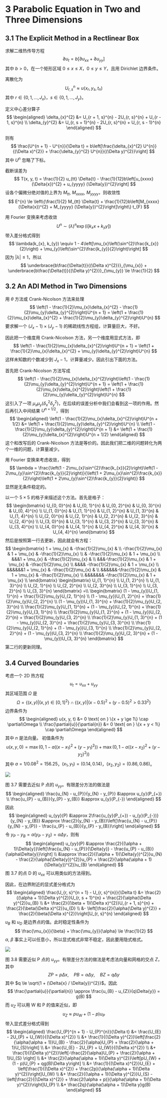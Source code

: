# 3 Parabolic Equation in Two and Three Dimensions

## 3.1 The Explicit Method in a Rectlinear Box

求解二维热传导方程
$$
\partial{u}_{t} = b[\partial{u}_{xx} + \partial{u}_{yy}]
$$
其中 $b > 0$，在一个矩形区域 $0 \leq x \leq X$，$0 \leq y \leq Y$，且用 Dirichlet 边界条件。

离散化为
$$
U_{r,s}^{n} \approx u(x_{r}, y_{s}, t_{n})
$$
其中 $r \in \{0, 1, \ldots, J_{x}\}$，$s \in \{0, 1, \ldots, J_{y}\}$。

定义中心差分算子
$$
\begin{aligned}
\delta_{x}^{2} &= U_{r + 1, s}^{n} - 2U_{r, s}^{n} + U_{r - 1, s}^{n} \\
\delta_{y}^{2} &= U_{r, s + 1}^{n} - 2U_{r, s}^{n} + U_{r, s - 1}^{n}
\end{aligned}
$$

则有
$$
\frac{U^{n + 1} - U^{n}}{\Delta t} = b\left[\frac{\delta_{x}^{2} U^{n}}{(\Delta x)^{2}} + \frac{\delta_{y}^{2} U^{n}}{(\Delta y)^{2}}\right]
$$
其中 $U^{n}$ 忽略了下标。

截断误差为
$$
T(x, y, t) = \frac{1}{2} u_{tt} \Delta{t} - \frac{1}{12}b\left[u_{xxxx} (\Delta{x})^{2} + u_{yyyy} (\Delta{y})^{2}\right]
$$
设各个偏微分绝对值的上界为 $M_{tt}$, $M_{xxxx}$, $M_{yyyy}$，则收敛性
$$
E^{n} \le \left\{\frac{1}{2} M_{tt} \Delta{t} + \frac{1}{12}b\left[M_{xxxx} (\Delta{x})^{2} + M_{yyyy} (\Delta{y})^{2}\right]\right\} t_{F}
$$

用 Fourier 变换来考虑收敛
$$
U^{n} \sim (\lambda)^{n} \exp\left(\mathrm{i}[k_{x}x + k_{y}y]\right)
$$
带入差分格式得到
$$
\lambda(k_{x}, k_{y}) \equiv 1 - 4\left[\mu_{x}\left(\sin^{2}\frac{k_{x}}{2}\right) + \mu_{y}\left(\sin^{2}\frac{k_{y}}{2}\right)\right]
$$
因为 $|\lambda| \le 1$，所以
$$
\underbrace{b\frac{\Delta{t}}{(\Delta x)^{2}}}_{\mu_{x}} + \underbrace{b\frac{\Delta{t}}{(\Delta y)^{2}}}_{\mu_{y}} \le \frac{1}{2}
$$

## 3.2 An ADI Method in Two Dimensions

用 $\theta$ 方法或 Crank-Nicolson 方法来处理
$$
\left(1 - \frac{1}{2}\mu_{x}\delta_{x}^{2} - \frac{1}{2}\mu_{y}\delta_{y}^{2}\right)U^{n + 1} = \left(1 + \frac{1}{2}\mu_{x}\delta_{x}^{2} + \frac{1}{2}\mu_{y}\delta_{y}^{2}\right)U^{n}
$$
要求解一个 $(J_{x} - 1) \times (J_{y} - 1)$ 的稀疏线性方程组，计算量巨大，不好。

因此把一个维度用 Crank-Nicolson 方法，另一个维度用显式方法，即
$$
\left(1 - \frac{1}{2}\mu_{x}\delta_{x}^{2}\right)U^{n + 1} = \left(1 + \frac{1}{2}\mu_{x}\delta_{x}^{2} + \mu_{y}\delta_{y}^{2}\right)U^{n}
$$
这样未知数的个数减少到 $J_{x} - 1$，计算量减少。因此引出下面的方法。

首先把 Crank-Nicolson 方法写成
$$
\left(1 - \frac{1}{2}\mu_{x}\delta_{x}^{2}\right)\left(1 - \frac{1}{2}\mu_{y}\delta_{y}^{2}\right)U^{n + 1} = \left(1 + \frac{1}{2}\mu_{x}\delta_{x}^{2}\right)\left(1 + \frac{1}{2}\mu_{y}\delta_{y}^{2}\right)U^{n}
$$
这引入了一项 $\mu_{x}\mu_{y}(\delta_{x}^{2}\delta_{y}^{2})$，在后续的误差分析中我们会看到这一项的作用。然后再引入中间结果 $U^{n + 1/2}$，得到
$$
\begin{aligned}
\left(1 - \frac{1}{2}\mu_{x}\delta_{x}^{2}\right)U^{n + 1/2} &= \left(1 + \frac{1}{2}\mu_{y}\delta_{y}^{2}\right)U^{n} \\
\left(1 - \frac{1}{2}\mu_{y}\delta_{y}^{2}\right)U^{n + 1} &= \left(1 + \frac{1}{2}\mu_{y}\delta_{x}^{2}\right)U^{n + 1/2}
\end{aligned}
$$
这个和改写后的 Crank-Nicolson 方法是等价的。因此我们把二维的问题转化为两个一维的问题，计算量减少。

用 Fourier 变换来考虑收敛，得到
$$
\lambda = \frac{\left(1 - 2\mu_{x}\sin^{2}\frac{k_{x}}{2}\right)\left(1 - 2\mu_{y}\sin^{2}\frac{k_{y}}{2}\right)}{\left(1 + 2\mu_{x}\sin^{2}\frac{k_{x}}{2}\right)\left(1 + 2\mu_{y}\sin^{2}\frac{k_{y}}{2}\right)}
$$
显然是无条件稳定的。

以一个 $5 \times 5$ 的格子来描述这个方法。首先是格子：
$$
\begin{bmatrix}
U_{0, 0}^{n} & U_{0, 1}^{n} & U_{0, 2}^{n} & U_{0, 3}^{n} & U_{0, 4}^{n} \\
U_{1, 0}^{n} & U_{1, 1}^{n} & U_{1, 2}^{n} & U_{1, 3}^{n} & U_{1, 4}^{n} \\
U_{2, 0}^{n} & U_{2, 1}^{n} & U_{2, 2}^{n} & U_{2, 3}^{n} & U_{2, 4}^{n} \\
U_{3, 0}^{n} & U_{3, 1}^{n} & U_{3, 2}^{n} & U_{3, 3}^{n} & U_{3, 4}^{n} \\
U_{4, 0}^{n} & U_{4, 1}^{n} & U_{4, 2}^{n} & U_{4, 3}^{n} & U_{4, 4}^{n}
\end{bmatrix}
$$
然后是按照第一行去更新，因此就会有方程：
$$
\begin{bmatrix}
1 + \mu_{x} & -\frac{1}{2}\mu_{x} & \\
-\frac{1}{2}\mu_{x} & 1 + \mu_{x} & -\frac{1}{2}\mu_{x} \\
& -\frac{1}{2}\mu_{x} & 1 + \mu_{x} \\
&&&1 + \mu_{x} & -\frac{1}{2}\mu_{x} & \\
&&&-\frac{1}{2}\mu_{x} & 1 + \mu_{x} & -\frac{1}{2}\mu_{x} \\
&&&& -\frac{1}{2}\mu_{x} & 1 + \mu_{x} \\
&&&&&&1 + \mu_{x} & -\frac{1}{2}\mu_{x} & \\
&&&&&&-\frac{1}{2}\mu_{x} & 1 + \mu_{x} & -\frac{1}{2}\mu_{x} \\
&&&&&&& -\frac{1}{2}\mu_{x} & 1 + \mu_{x} \\
\end{bmatrix}
\begin{bmatrix}
U_{1, 1}^{n} \\ U_{1, 2}^{n} \\ U_{1, 3}^{n} \\ U_{2, 1}^{n} \\ U_{2, 2}^{n} \\ U_{2, 3}^{n} \\ U_{3, 1}^{n} \\ U_{3, 2}^{n} \\ U_{3, 3}^{n}
\end{bmatrix}
=\\
\begin{bmatrix}
(1 - \mu_{y})U_{1, 1}^{n} + \frac{1}{2}\mu_{y}U_{2, 1}^{n} \\
(1 - \mu_{y})U_{1, 2}^{n} + \frac{1}{2}\mu_{y}U_{2, 2}^{n} \\
(1 - \mu_{y})U_{1, 3}^{n} + \frac{1}{2}\mu_{y}U_{2, 3}^{n} \\
\frac{1}{2}\mu_{y}U_{1, 1}^{n} + (1 - \mu_{y})U_{2, 1}^{n} + \frac{1}{2}\mu_{y}U_{3, 1}^{n} \\
\frac{1}{2}\mu_{y}U_{1, 2}^{n} + (1 - \mu_{y})U_{2, 2}^{n} + \frac{1}{2}\mu_{y}U_{3, 2}^{n} \\
\frac{1}{2}\mu_{y}U_{1, 3}^{n} + (1 - \mu_{y})U_{2, 3}^{n} + \frac{1}{2}\mu_{y}U_{3, 3}^{n} \\
\frac{1}{2}\mu_{y}U_{2, 1}^{n} + (1 - \mu_{y})U_{3, 1}^{n} \\
\frac{1}{2}\mu_{y}U_{2, 2}^{n} + (1 - \mu_{y})U_{3, 2}^{n} \\
\frac{1}{2}\mu_{y}U_{2, 3}^{n} + (1 - \mu_{y})U_{3, 3}^{n}
\end{bmatrix}
$$
第二行的更新同理。

## 3.4 Curved Boundaries

考虑一个 2D 热方程
$$
u_{t} = u_{xx} + u_{yy}
$$
其区域范围 $\Omega$ 是
$$
\Omega = \{(x, y) | (x, y) \in [0, 1]^{2}\} \cap \{(x, y) | (x - 0.5)^{2} + (y - 0.5)^{2} > 0.33^{2}\}
$$
边界条件为
$$
\begin{aligned}
u(x, y, t) &= 0 \text{ on } \{x + y \ge 1\} \cap \partial\Omega \\
\frac{\partial{u}}{\partial{n}} &= 0 \text{ on } \{x + y < 1\} \cap \partial\Omega
\end{aligned}
$$
其中 $n$ 是法向量。
初值条件为
$$
u(x, y, 0) = \max(0, 1 - a((x - x_{1})^{2} + (y - y_{1})^{2})) + \max(0, 1 - a((x - x_{2})^{2} + (y - y_{2})^{2}))
$$
其中 $a = 1 / 0.08^{2} = 156.25$，$(x_{1}, y_{1}) = (0.14, 0.14)$，$(x_{2}, y_{2}) = (0.86, 0.86)$。

![](images/dirichlet-curved-boundary.png)

图 3.7 需要去近似 P 点的 $u_{yy}$。有限差分方法的做法是
$$
\begin{aligned}
\frac{u_{N} - u_{P}}{y_{N} - y_{P}} &\approx u_{y}(P_{+}) \\
\frac{u_{P} - u_{B}}{y_{P} - y_{B}} &\approx u_{y}(P_{-})
\end{aligned}
$$
因此
$$
\begin{aligned}
u_{yy}(P) &\approx 2\frac{u_{y}(P_{+}) - u_{y}(P_{-})}{y_{N} - y_{B}}
&\approx \frac{2}{y_{N} - y_{B}}\left[\frac{u_{N} - u_{P}}{y_{N} - y_{P}} - \frac{u_{P} - u_{B}}{y_{P} - y_{B}}\right]
\end{aligned}
$$
令 $y_{P} - y_{B} = \alpha(y_{P} - y_{S}) = \alpha\Delta{y}$，则有
$$
\begin{aligned}
u_{yy}(P) &\approx \frac{2}{(\alpha + 1)\Delta{y}}\left[\frac{u_{N} - u_{P}}{\Delta{y}} - \frac{u_{P} - u_{B}}{\alpha\Delta{y}}\right] \\
&\approx \frac{2}{(\alpha + 1)(\Delta{y})^{2}}u_{N} - \frac{2}{\alpha(\Delta{y})^{2}}u_{P} + \frac{2}{\alpha(\alpha + 1)(\Delta{y})^{2}}u_{B}
\end{aligned}
$$
图 3.7 的点 D 的 $u_{xx}$ 可以用类似的方法得到。

因此，在边界附近的显式差分格式为
$$
\begin{aligned}
\frac{U_{r, s}^{n + 1} - U_{r, s}^{n}}{\Delta t} &= \frac{2}{(\alpha + 1)(\Delta y)^{2}}U_{r, s + 1}^{n} + \frac{2}{\alpha(\Delta y)^{2}}u_{B} \\
&+ \frac{2}{(\beta + 1)(\Delta x)^{2}}U_{r + 1, s}^{n} + \frac{2}{\beta(\Delta x)^{2}}u_{D} \\
&- \left[\frac{2}{\alpha(\Delta y)^{2}} + \frac{2}{\beta(\Delta x)^{2}}\right]U_{r, s}^{n}
\end{aligned}
$$
$u_{B}$ 和 $u_{D}$ 是边界点的值。此时稳定性条件为
$$
\frac{\mu_{x}}{\beta} + \frac{\mu_{y}}{\alpha} \le \frac{1}{2}
$$
$\alpha$, $\beta$ 事实上可以任意小，所以显式格式非常不稳定，因此要用隐式格式。

![](images/neumann-curved-boundary.png)

图 3.8 需要近似 P 点的 $u_{yy}$。有限差分方法的做法是考虑法向量和网格的交点 $Z$，其中
$$
ZP = p\Delta{x}, \quad PB = \alpha\Delta{y}, \quad BZ = q\Delta{y}
$$
其中 $q \le \sqrt{1 + (\Delta{x} / \Delta{y})^{2}}$。因此
$$
\frac{\partial{u}}{\partial{n}} \approx \frac{u_{B} - u_{Z}}{q\Delta{y}} = g(B)
$$
而 $u_{Z}$ 可以用 W 和 P 的值来近似，即
$$
u_{Z} \approx p u_{W} + (1 - p)u_{P}
$$
带入显式差分格式得到
$$
\begin{aligned}
\frac{U_{P}^{n + 1} - U_{P}^{n}}{\Delta t} &= \frac{U_{E} - 2U_{P} + U_{W}}{(\Delta x)^{2}} \\
&+ \frac{1}{(\Delta y)^{2}}\left[\frac{2}{\alpha(\alpha + 1)}U_{B} - \frac{2}{\alpha}U_{P} + \frac{2}{\alpha + 1}U_{S}\right] \\
&= \frac{U_{E} - 2U_{P} + U_{W}}{(\Delta x)^{2}} \\
&+ \frac{1}{(\Delta y)^{2}}\left[-\frac{2}{\alpha}U_{P} + \frac{2}{\alpha + 1}U_{S} \right] \\
&+ \frac{2}{\alpha(\alpha + 1)(\Delta y)^{2}}\left[pU_{W} + (1 - p)U_{P} + qg(B)\Delta y\right] \\
&= \frac{1}{(\Delta x)^{2}}U_{E} + \left[\frac{1}{(\Delta x)^{2}} + \frac{2p}{\alpha(\alpha + 1)(\Delta y)^{2}}\right]U_{W} \\
&+ \frac{2}{(\alpha + 1)(\Delta y)^{2}}U_{S} - \left[\frac{2}{(\Delta x)^{2}} + \frac{2(\alpha + p)}{\alpha(\alpha + 1)(\Delta y)^{2}}\right]U_{P} \\
&+ \frac{2q}{\alpha(\alpha + 1)\Delta y}g(B)
\end{aligned}
$$
